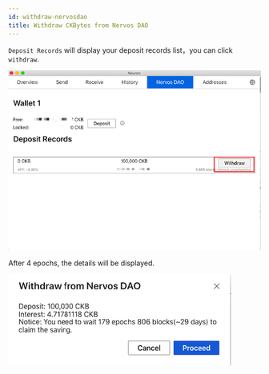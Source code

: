```yaml
---
id: withdraw-nervosdao
title: Withdraw CKBytes from Nervos DAO
---
```


`Deposit Records` will display your deposit records list，you can click `withdraw`.

<img src="../assets/getting-started/withdraw1.png" width = "600"/>

After 4 epochs, the details will be displayed.

<img src="../assets/getting-started//withdraw2.png"/>

